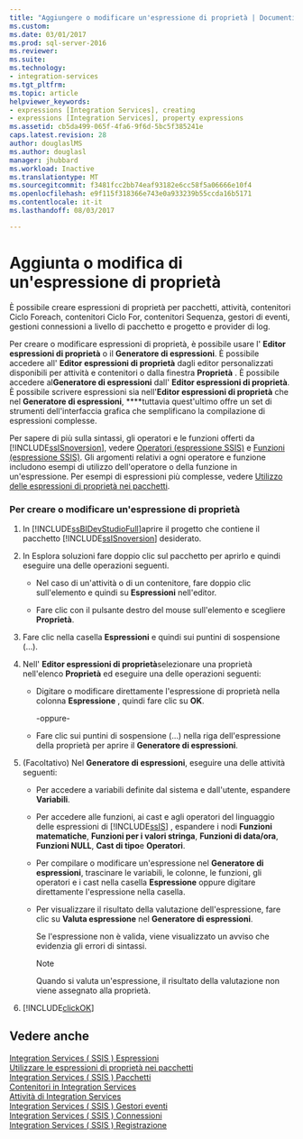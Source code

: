 ```yaml
---
title: "Aggiungere o modificare un'espressione di proprietà | Documenti Microsoft"
ms.custom: 
ms.date: 03/01/2017
ms.prod: sql-server-2016
ms.reviewer: 
ms.suite: 
ms.technology:
- integration-services
ms.tgt_pltfrm: 
ms.topic: article
helpviewer_keywords:
- expressions [Integration Services], creating
- expressions [Integration Services], property expressions
ms.assetid: cb5da499-065f-4fa6-9f6d-5bc5f385241e
caps.latest.revision: 28
author: douglaslMS
ms.author: douglasl
manager: jhubbard
ms.workload: Inactive
ms.translationtype: MT
ms.sourcegitcommit: f3481fcc2bb74eaf93182e6cc58f5a06666e10f4
ms.openlocfilehash: e9f115f318366e743e0a933239b55ccda16b5171
ms.contentlocale: it-it
ms.lasthandoff: 08/03/2017

---
```

# <a name="add-or-change-a-property-expression"></a>Aggiunta o modifica di un'espressione di proprietà
  È possibile creare espressioni di proprietà per pacchetti, attività, contenitori Ciclo Foreach, contenitori Ciclo For, contenitori Sequenza, gestori di eventi, gestioni connessioni a livello di pacchetto e progetto e provider di log.  
  
 Per creare o modificare espressioni di proprietà, è possibile usare l' **Editor espressioni di proprietà** o il **Generatore di espressioni**. È possibile accedere all' **Editor espressioni di proprietà** dagli editor personalizzati disponibili per attività e contenitori o dalla finestra **Proprietà** . È possibile accedere al**Generatore di espressioni** dall' **Editor espressioni di proprietà**. È possibile scrivere espressioni sia nell'**Editor espressioni di proprietà** che nel **Generatore di espressioni**, ****tuttavia quest'ultimo offre un set di strumenti dell'interfaccia grafica che semplificano la compilazione di espressioni complesse.  
  
 Per sapere di più sulla sintassi, gli operatori e le funzioni offerti da [!INCLUDE[ssISnoversion](../../includes/ssisnoversion-md.md)], vedere [Operatori &#40;espressione SSIS&#41;](../../integration-services/expressions/operators-ssis-expression.md) e [Funzioni &#40;espressione SSIS&#41;](../../integration-services/expressions/functions-ssis-expression.md). Gli argomenti relativi a ogni operatore e funzione includono esempi di utilizzo dell'operatore o della funzione in un'espressione. Per esempi di espressioni più complesse, vedere [Utilizzo delle espressioni di proprietà nei pacchetti](../../integration-services/expressions/use-property-expressions-in-packages.md).  
  
### <a name="to-create-or-change-a-property-expression"></a>Per creare o modificare un'espressione di proprietà  
  
1.  In [!INCLUDE[ssBIDevStudioFull](../../includes/ssbidevstudiofull-md.md)]aprire il progetto che contiene il pacchetto [!INCLUDE[ssISnoversion](../../includes/ssisnoversion-md.md)] desiderato.  
  
2.  In Esplora soluzioni fare doppio clic sul pacchetto per aprirlo e quindi eseguire una delle operazioni seguenti.  
  
    -   Nel caso di un'attività o di un contenitore, fare doppio clic sull'elemento e quindi su **Espressioni** nell'editor.  
  
    -   Fare clic con il pulsante destro del mouse sull'elemento e scegliere **Proprietà**.  
  
3.  Fare clic nella casella **Espressioni** e quindi sui puntini di sospensione (…).  
  
4.  Nell' **Editor espressioni di proprietà**selezionare una proprietà nell'elenco **Proprietà** ed eseguire una delle operazioni seguenti:  
  
    -   Digitare o modificare direttamente l'espressione di proprietà nella colonna **Espressione** , quindi fare clic su **OK**.  
  
         -oppure-  
  
    -   Fare clic sui puntini di sospensione (...) nella riga dell'espressione della proprietà per aprire il **Generatore di espressioni**.  
  
5.  (Facoltativo) Nel **Generatore di espressioni**, eseguire una delle attività seguenti:  
  
    -   Per accedere a variabili definite dal sistema e dall'utente, espandere **Variabili**.  
  
    -   Per accedere alle funzioni, ai cast e agli operatori del linguaggio delle espressioni di [!INCLUDE[ssIS](../../includes/ssis-md.md)] , espandere i nodi **Funzioni matematiche**, **Funzioni per i valori stringa**, **Funzioni di data/ora**, **Funzioni NULL**, **Cast di tipo**e **Operatori**.  
  
    -   Per compilare o modificare un'espressione nel **Generatore di espressioni**, trascinare le variabili, le colonne, le funzioni, gli operatori e i cast nella casella **Espressione** oppure digitare direttamente l'espressione nella casella.  
  
    -   Per visualizzare il risultato della valutazione dell'espressione, fare clic su **Valuta espressione** nel **Generatore di espressioni**.  
  
         Se l'espressione non è valida, viene visualizzato un avviso che evidenzia gli errori di sintassi.  
  
        > [!NOTE]  
        >  Quando si valuta un'espressione, il risultato della valutazione non viene assegnato alla proprietà.  
  
6.  [!INCLUDE[clickOK](../../includes/clickok-md.md)]  
  
## <a name="see-also"></a>Vedere anche  
 [Integration Services &#40; SSIS &#41; Espressioni](../../integration-services/expressions/integration-services-ssis-expressions.md)   
 [Utilizzare le espressioni di proprietà nei pacchetti](../../integration-services/expressions/use-property-expressions-in-packages.md)   
 [Integration Services &#40; SSIS &#41; Pacchetti](../../integration-services/integration-services-ssis-packages.md)   
 [Contenitori in Integration Services](../../integration-services/control-flow/integration-services-containers.md)   
 [Attività di Integration Services](../../integration-services/control-flow/integration-services-tasks.md)   
 [Integration Services &#40; SSIS &#41; Gestori eventi](../../integration-services/integration-services-ssis-event-handlers.md)   
 [Integration Services &#40; SSIS &#41; Connessioni](../../integration-services/connection-manager/integration-services-ssis-connections.md)   
 [Integration Services &#40; SSIS &#41; Registrazione](../../integration-services/performance/integration-services-ssis-logging.md)  
  
  


